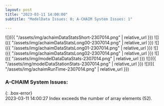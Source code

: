 ```yaml
---
layout: post
title: "2023-03-11 14:00:00"
subtitle: "ModelData Issues: 0; A-CHAIM System Issues: 1"

---
```


![]({{ "/assets/img/achaimDataStatsShort-2307014.png" | relative_url }})
![]({{ "/assets/img/achaimDataStatsLong00-2307014.png" | relative_url }})
![]({{ "/assets/img/achaimDataStatsLong01-2307014.png" | relative_url }})
![]({{ "/assets/img/achaimDataStatsLong02-2307014.png" | relative_url }})
![]({{ "/assets/img/modelDataDataStats-2307014.png" | relative_url }})
![]({{ "/assets/img/modelDataStationStats-2307014.png" | relative_url }})
![]({{ "/assets/img/achaimRunTime-2307014.png" | relative_url }})


### A-CHAIM System Issues:  
  
{: .box-error}  
2023-03-11 14:00:27 Index exceeds the number of array elements (52).  
